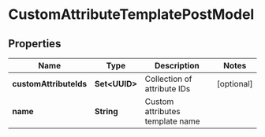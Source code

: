 

# CustomAttributeTemplatePostModel


## Properties

| Name | Type | Description | Notes |
|------------ | ------------- | ------------- | -------------|
|**customAttributeIds** | **Set&lt;UUID&gt;** | Collection of attribute IDs |  [optional] |
|**name** | **String** | Custom attributes template name |  |



